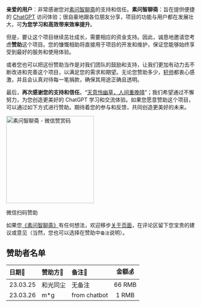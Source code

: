 **亲爱的用户**：非常感谢您对[素问智聊斋](/)的支持和信任。**素问智聊斋**：旨在提供便捷的 [ChatGPT](https://nicelinks.site/tags/ChatGPT) 访问体验；很自豪地跟各位朋友分享，项目的功能与用户都在发展壮大，可**为您学习和高效带来效率提升**。

但是，要让这个项目继续茁壮成长，需要相应的资金支持。因此，诚恳地邀请您考虑**赞助**这个项目。您的慷慨相助将直接用于项目的开发和维护，保证您能够始终享受到最好的服务和使用体验。

或者您也可以把这份赞助当作是对我们团队的鼓励和支持，让我们更加有动力去不断改进和完善这个项目，以满足您的需求和期望。无论您赞助多少，[轩帅](https://nicejade.bio.link/)都衷心感激，并且会认真对待每一笔捐款，确保其用途正确且透明。

最后，**再次感谢您的支持和信任**。“[天意怜幽草，人间重晚晴](https://forum.lovejade.cn/d/139)”；我们希望通过不懈努力，为您创造更美好的 ChatGPT 学习和交流体验。如果您愿意赞助这个项目，可以通过如下方式进行赞助。期待着您的参与和反馈，共同创造更美好的未来。

<div class="m-auto text-center">
  <img style="margin: 0" class="shadow-md" width=234 src="https://image.nicelinks.site/赞赏码.jpeg?imageView2/1/w/600/h/600/interlace/1/ignore-error/1"  alt="素问智聊斋 - 微信赞赏码" />
  <p class="font-medium text-gray-600">微信扫码赞助</p>
</div>

如果您[《素问智聊斋》](/)有任何想法，欢迎移步[关于页面](#/about)，在评论区留下您宝贵的建议或意见（当然，您也可以选择在赞助中`备注`说明）。

<h2 class="md:text-base">赞助者名单</h2>

| 日期📅     | 赞助方🙏   | 备注📝       | 金额💰 |
| :--- | :--- | :--- | :---: |
| 23.03.25 | 和光同尘 | 无备注       | 66 RMB |
| 23.03.26 | m*g | from chatbot | 1 RMB  |